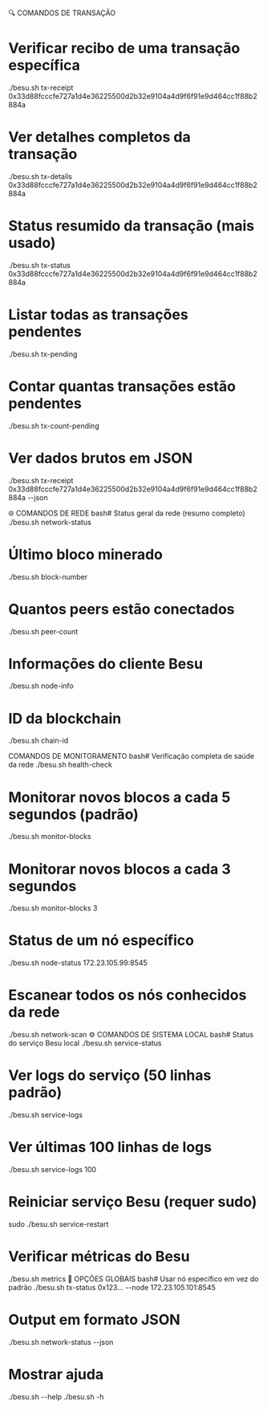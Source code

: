 
🔍 COMANDOS DE TRANSAÇÃO
# Verificar recibo de uma transação específica
./besu.sh tx-receipt 0x33d88fcccfe727a1d4e36225500d2b32e9104a4d9f6f91e9d464cc1f88b2884a

# Ver detalhes completos da transação
./besu.sh tx-details 0x33d88fcccfe727a1d4e36225500d2b32e9104a4d9f6f91e9d464cc1f88b2884a

# Status resumido da transação (mais usado)
./besu.sh tx-status 0x33d88fcccfe727a1d4e36225500d2b32e9104a4d9f6f91e9d464cc1f88b2884a

# Listar todas as transações pendentes
./besu.sh tx-pending

# Contar quantas transações estão pendentes
./besu.sh tx-count-pending

# Ver dados brutos em JSON
./besu.sh tx-receipt 0x33d88fcccfe727a1d4e36225500d2b32e9104a4d9f6f91e9d464cc1f88b2884a --json

🌐 COMANDOS DE REDE
bash# Status geral da rede (resumo completo)
./besu.sh network-status

# Último bloco minerado
./besu.sh block-number

# Quantos peers estão conectados
./besu.sh peer-count

# Informações do cliente Besu
./besu.sh node-info

# ID da blockchain
./besu.sh chain-id

COMANDOS DE MONITORAMENTO
bash# Verificação completa de saúde da rede
./besu.sh health-check

# Monitorar novos blocos a cada 5 segundos (padrão)
./besu.sh monitor-blocks

# Monitorar novos blocos a cada 3 segundos
./besu.sh monitor-blocks 3

# Status de um nó específico
./besu.sh node-status 172.23.105.99:8545

# Escanear todos os nós conhecidos da rede
./besu.sh network-scan
⚙️ COMANDOS DE SISTEMA LOCAL
bash# Status do serviço Besu local
./besu.sh service-status

# Ver logs do serviço (50 linhas padrão)
./besu.sh service-logs

# Ver últimas 100 linhas de logs
./besu.sh service-logs 100

# Reiniciar serviço Besu (requer sudo)
sudo ./besu.sh service-restart

# Verificar métricas do Besu
./besu.sh metrics
🔧 OPÇÕES GLOBAIS
bash# Usar nó específico em vez do padrão
./besu.sh tx-status 0x123... --node 172.23.105.101:8545

# Output em formato JSON
./besu.sh network-status --json

# Mostrar ajuda
./besu.sh --help
./besu.sh -h
